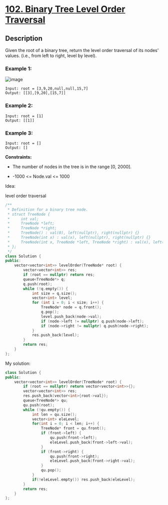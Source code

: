 # [102. Binary Tree Level Order Traversal](https://leetcode.com/problems/binary-tree-level-order-traversal/)

## Description

Given the root of a binary tree, return the level order traversal of its nodes' values. (i.e., from left to right, level by level).

### Example 1:

![image](https://assets.leetcode.com/uploads/2021/02/19/tree1.jpg)

```
Input: root = [3,9,20,null,null,15,7]
Output: [[3],[9,20],[15,7]]
```

### Example 2:

```
Input: root = [1]
Output: [[1]]
```

### Example 3:

```
Input: root = []
Output: []
```

**Constraints:**

- The number of nodes in the tree is in the range [0, 2000].


- -1000 <= Node.val <= 1000

Idea:

level order traversal

```cpp
/**
 * Definition for a binary tree node.
 * struct TreeNode {
 *     int val;
 *     TreeNode *left;
 *     TreeNode *right;
 *     TreeNode() : val(0), left(nullptr), right(nullptr) {}
 *     TreeNode(int x) : val(x), left(nullptr), right(nullptr) {}
 *     TreeNode(int x, TreeNode *left, TreeNode *right) : val(x), left(left), right(right) {}
 * };
 */
class Solution {
public:
    vector<vector<int>> levelOrder(TreeNode* root) {
        vector<vector<int>> res;
        if (root == nullptr) return res;
        queue<TreeNode*> q;
        q.push(root);
        while (!q.empty()) {
            int size = q.size();
            vector<int> level;
            for (int i = 0; i < size; i++) {
                TreeNode* node = q.front();
                q.pop();
                level.push_back(node->val);
                if (node->left != nullptr) q.push(node->left);
                if (node->right != nullptr) q.push(node->right);
            }
            res.push_back(level);
        }
        return res;
    }
};
```

My solution:

```cpp
class Solution {
public:
    vector<vector<int>> levelOrder(TreeNode* root) {
        if (root == nullptr) return vector<vector<int>>{};
        vector<vector<int>> res;
        res.push_back(vector<int>{root->val});
        queue<TreeNode*> qu;
        qu.push(root);
        while (!qu.empty()) {
            int len = qu.size();
            vector<int> eleLevel;
            for(int i = 0; i < len; i++) {
                TreeNode* front = qu.front();
                if (front->left) {
                    qu.push(front->left);
                    eleLevel.push_back(front->left->val);
                }
                if (front->right) {
                    qu.push(front->right);
                    eleLevel.push_back(front->right->val);
                }
                qu.pop();
            }
            if(!eleLevel.empty()) res.push_back(eleLevel);
        }
        return res;
    }
};
```